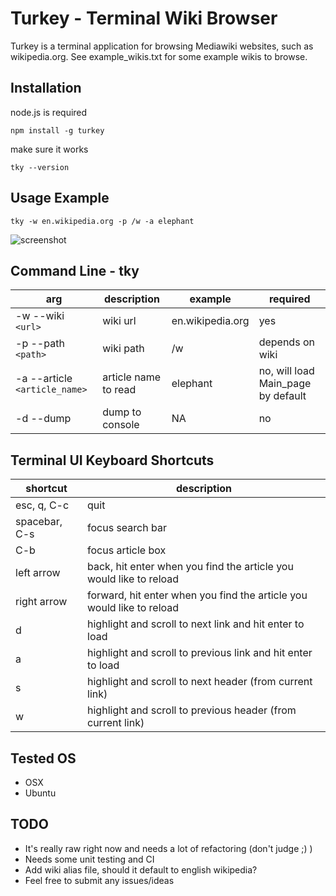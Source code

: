 # Turkey - Terminal Wiki Browser
Turkey is a terminal application for browsing Mediawiki websites, such as wikipedia.org. See
example_wikis.txt for some example wikis to browse.
## Installation
node.js is required
```
npm install -g turkey
```
make sure it works
```
tky --version
```
## Usage Example
```
tky -w en.wikipedia.org -p /w -a elephant
```
![screenshot](http://i.imgur.com/mBalZZp.png "elephant")

## Command Line - tky
arg | description | example | required
--- | --- | --- | ---
-w --wiki `<url>`| wiki url | en.wikipedia.org | yes
-p --path `<path>`| wiki path | /w | depends on wiki
-a --article `<article_name>`| article name to read | elephant | no, will load Main_page by default
-d --dump | dump to console | NA | no

## Terminal UI Keyboard Shortcuts
shortcut | description
--- | ---
esc, q, C-c | quit 
spacebar, C-s | focus search bar
C-b | focus article box
left arrow | back, hit enter when you find the article you would like to reload
right arrow | forward, hit enter when you find the article you would like to reload
d | highlight and scroll to next link and hit enter to load
a | highlight and scroll to previous link and hit enter to load
s | highlight and scroll to next header (from current link)
w | highlight and scroll to previous header (from current link)

## Tested OS
* OSX
* Ubuntu

## TODO
* It's really raw right now and needs a lot of refactoring (don't judge ;) )
* Needs some unit testing and CI
* Add wiki alias file, should it default to english wikipedia?
* Feel free to submit any issues/ideas



